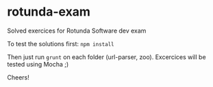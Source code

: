 # rotunda-exam
Solved exercices for Rotunda Software dev exam

To test the solutions first:
```npm install```

Then just run ```grunt``` on each folder (url-parser, zoo).
Excercices will be tested using Mocha ;)

Cheers!
